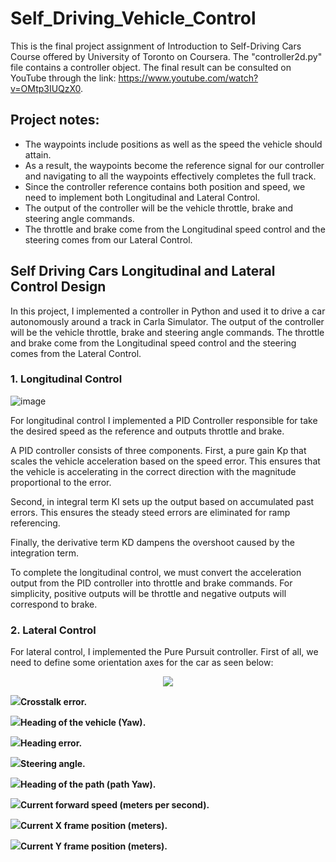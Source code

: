 # Self_Driving_Vehicle_Control

This is the final project assignment of Introduction to Self-Driving Cars Course offered by University of Toronto on Coursera. The "controller2d.py" file contains a controller object. The final result can be consulted on YouTube through the link: https://www.youtube.com/watch?v=OMtp3IUQzX0.

## Project notes:

* The waypoints include positions as well as the speed the vehicle should attain.
* As a result, the waypoints become the reference signal for our controller and navigating to all the waypoints effectively completes the full track.
* Since the controller reference contains both position and speed, we need to implement both Longitudinal and Lateral Control.
* The output of the controller will be the vehicle throttle, brake and steering angle commands.
* The throttle and brake come from the Longitudinal speed control and the steering comes from our Lateral Control.

## Self Driving Cars Longitudinal and Lateral Control Design
In this project, I implemented a controller in Python and used it to drive a car autonomously around a track in Carla Simulator. The output of the controller will be the vehicle throttle, brake and steering angle commands. The throttle and brake come from the Longitudinal speed control and the steering comes from the Lateral Control.

### 1. Longitudinal Control
![image](https://github.com/mattsousaa/Self_Driving_Vehicle_Control/blob/master/images/pid_longitudinal.png)

For longitudinal control I implemented a PID Controller responsible for take the desired speed as the reference and outputs throttle and brake.

A PID controller consists of three components. First, a pure gain Kp that scales the vehicle acceleration based on the speed error. This ensures that the vehicle is accelerating in the correct direction with the magnitude proportional to the error.

Second, in integral term KI sets up the output based on accumulated past errors. This ensures the steady steed errors are eliminated for ramp referencing.

Finally, the derivative term KD dampens the overshoot caused by the integration term.

To complete the longitudinal control, we must convert the acceleration output from the PID controller into throttle and brake commands. For simplicity, positive outputs will be throttle and negative outputs will correspond to brake.

### 2. Lateral Control

For lateral control, I implemented the Pure Pursuit controller. First of all, we need to define some orientation axes for the car as seen below:

<p align="center">
<img src="https://github.com/mattsousaa/Self_Driving_Vehicle_Control/blob/master/images/car_axles.png"/>
</p>

**<p><img src="https://render.githubusercontent.com/render/math?math=e=">Crosstalk error.</p>**
**<p><img src="https://render.githubusercontent.com/render/math?math=\theta_c=">Heading of the vehicle (Yaw).</p>**
**<p><img src="https://render.githubusercontent.com/render/math?math=\psi=">Heading error.</p>**
**<p><img src="https://render.githubusercontent.com/render/math?math=\delta=">Steering angle.</p>**
**<p><img src="https://render.githubusercontent.com/render/math?math=\psi %2B\theta_c=">Heading of the path (path Yaw).</p>**
**<p><img src="https://render.githubusercontent.com/render/math?math=v=">Current forward speed (meters per second).</p>**
**<p><img src="https://render.githubusercontent.com/render/math?math=x_c=">Current X frame position (meters).</p>**
**<p><img src="https://render.githubusercontent.com/render/math?math=y_c=">Current Y frame position (meters).</p>**
